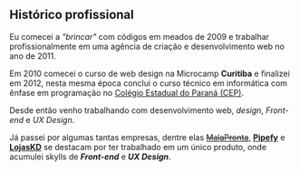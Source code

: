

<div class="aboutme__content">

## Histórico profissional

Eu comecei a _"brincar"_ com códigos em meados de 2009 e trabalhar profissionalmente em uma agência de criação e desenvolvimento web no ano de 2011.

Em 2010 comecei o curso de web design na Microcamp **Curitiba** e finalizei em 2012, nesta mesma época conclui o curso técnico em informática com ênfase em programação no [Colégio Estadual do Paraná (CEP)](http://www.cep.pr.gov.br/pagina-59.html).

Desde então venho trabalhando com desenvolvimento web, _design_, _Front-end_ e _UX Design_.

Já passei por algumas tantas empresas, dentre elas <strike>[MalaPronta](http://www.malapronta.com.br/)</strike>, **[Pipefy](https://www.pipefy.com/)** e **[LojasKD](https://www.lojaskd.com.br/)** se destacam por ter trabalhado em um único produto, onde acumulei skylls de **_Front-end_** e **_UX Design_**.

</div>
